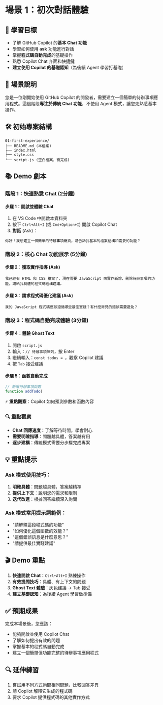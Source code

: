 # 場景 1：初次對話體驗

## 🎯 學習目標
- 了解 GitHub Copilot 的**基本 Chat 功能**
- 學習如何使用 **ask** 功能進行對話
- 掌握**程式碼自動完成**的基礎操作
- 熟悉 Copilot Chat 介面和快捷鍵
- **建立使用 Copilot 的基礎認知**（為後續 Agent 學習打基礎）

## 📝 場景說明
您是一位剛開始使用 GitHub Copilot 的開發者，需要建立一個簡單的待辦事項應用程式。這個階段**專注於傳統 Chat 功能**，不使用 Agent 模式，讓您先熟悉基本操作。

## 🛠️ 初始專案結構
```
01-first-experience/
├── README.md (本檔案)
├── index.html
├── style.css
└── script.js (空白檔案，待完成)
```

## 📚 Demo 劇本

### 階段 1：快速熟悉 Chat (2分鐘)

#### 步驟 1：開啟並體驗 Chat
1. 在 VS Code 中開啟本資料夾
2. 按下 `Ctrl+Alt+I` (或 `Cmd+Option+I`) 開啟 Copilot Chat
3. **對話** (Ask)：
```
你好！我想建立一個簡單的待辦事項網頁，請告訴我基本的檔案結構和需要的功能？
```

### 階段 2：核心 Chat 功能展示 (5分鐘)

#### 步驟 2：**獲取實作指導** (Ask)
```
我已經有 HTML 和 CSS 檔案了，現在需要 JavaScript 來實作新增、刪除待辦事項的功能。請給我具體的程式碼結構建議。
```

#### 步驟 3：**請求程式碼優化建議** (Ask)
```
我的 JavaScript 程式碼應該遵循哪些最佳實踐？有什麼常見的錯誤需要避免？
```

### 階段 3：程式碼自動完成體驗 (3分鐘)

#### 步驟 4：體驗 Ghost Text
1. 開啟 `script.js`
2. 輸入：`// 待辦事項陣列`，按 Enter
3. 繼續輸入：`const todos = `，觀察 Copilot 建議
4. 按 `Tab` 接受建議

#### 步驟 5：函數自動完成
```javascript
// 新增待辦事項函數
function addTodo(
```
⚡ **重點觀察**：Copilot 如何預測參數和函數內容

### 🔍 重點觀察
- **Chat 回應速度**：了解等待時間，學會耐心
- **需要明確指導**：問題越具體，答案越有用  
- **逐步建構**：傳統模式需要分步驟完成專案

## 💡 重點提示

### Ask 模式使用技巧：
1. **明確具體**：問題越具體，答案越精準
2. **提供上下文**：說明您的需求和限制
3. **迭代改進**：根據回答繼續深入詢問

### Ask 模式常用提示詞範例：
- "請解釋這段程式碼的功能"
- "如何優化這個函數的效能？"
- "這個錯誤訊息是什麼意思？"
- "請提供最佳實踐建議"

## 🎬 Demo 重點
1. **快速開啟 Chat**：`Ctrl+Alt+I` 熟練操作
2. **有效提問技巧**：具體、有上下文的問題
3. **Ghost Text 體驗**：灰色建議 → Tab 接受
4. **建立基礎認知**：為後續 Agent 學習做準備

## ✅ 預期成果
完成本場景後，您應該：
- 能夠開啟並使用 Copilot Chat
- 了解如何提出有效的問題
- 掌握基本的程式碼自動完成
- 建立一個簡單但功能完整的待辦事項應用程式

## 🔍 延伸練習
1. 嘗試用不同方式詢問相同問題，比較回答差異
2. 請 Copilot 解釋它生成的程式碼
3. 要求 Copilot 提供程式碼的其他實作方式